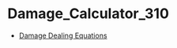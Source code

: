 # Damage_Calculator_310

* [Damage Dealing Equations](https://www.realmeye.com/wiki/character-stats#:~:text=Damage%20Multiplier%20if%20Weak%20=%200.5,SPD%20(Speed))